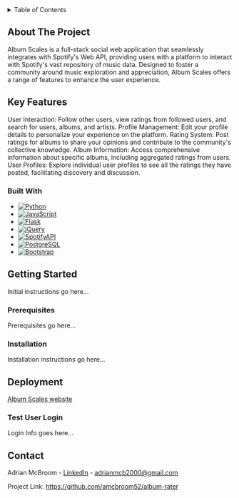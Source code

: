 <!-- TABLE OF CONTENTS -->
<details>
  <summary>Table of Contents</summary>
  <ol>
    <li>
      <a href="#about-the-project">About The Project</a>
      <ul>
        <li><a href="#built-with">Built With</a></li>
      </ul>
    </li>
    <li>
      <a href="#getting-started">Getting Started</a>
      <ul>
        <li><a href="#prerequisites">Prerequisites</a></li>
        <li><a href="#installation">Installation</a></li>
      </ul>
    </li>
    <li>
      <a href="#deployment">Deployment</a>
      <ul>
        <li><a href="#test-user-login">Test User Login</a></li>
      </ul>
    </li>
    <li><a href="#contact">Contact</a></li>
  </ol>
</details>


<!-- ABOUT THE PROJECT -->
## About The Project

Album Scales is a full-stack social web application that seamlessly integrates with Spotify's Web API, providing users with a platform to interact with Spotify's vast repository of music data. Designed to foster a community around music exploration and appreciation, Album Scales offers a range of features to enhance the user experience.

## Key Features
User Interaction: Follow other users, view ratings from followed users, and search for users, albums, and artists.
Profile Management: Edit your profile details to personalize your experience on the platform.
Rating System: Post ratings for albums to share your opinions and contribute to the community's collective knowledge.
Album Information: Access comprehensive information about specific albums, including aggregated ratings from users.
User Profiles: Explore individual user profiles to see all the ratings they have posted, facilitating discovery and discussion.

### Built With

* [![Python][Python]][Python-url]
* [![JavaScript][JavaScript]][JavaScript-url]
* [![Flask][Flask]][Flask-url]
* [![jQuery][jQuery]][jQuery-url]
* [![SpotifyAPI][Spotify]][SpotifyAPI-url]
* [![PostgreSQL][PostgreSQL]][PostgreSQL-url]
* [![Bootstrap][Bootstrap.com]][Bootstrap-url]

<!-- GETTING STARTED -->
## Getting Started
Initial instructions go here...

### Prerequisites
Prerequisites go here...

### Installation
Installation instructions go here... 

<!-- DEPLOYMENT -->
## Deployment

[Album Scales website](https://album-rater.onrender.com/)

### Test User Login

Login Info goes here...

<!-- CONTACT -->
## Contact

Adrian McBroom - [LinkedIn](https://www.linkedin.com/in/adrian-mcbroom/) - adrianmcb2000@gmail.com

Project Link: https://github.com/amcbroom52/album-rater



<!-- MARKDOWN LINKS & IMAGES -->
<!-- https://www.markdownguide.org/basic-syntax/#reference-style-links -->
[React.js]: https://img.shields.io/badge/React-20232A?style=for-the-badge&logo=react&logoColor=61DAFB
[React-url]: https://reactjs.org/
[Bootstrap.com]: https://img.shields.io/badge/Bootstrap-563D7C?style=for-the-badge&logo=bootstrap&logoColor=white
[Bootstrap-url]: https://getbootstrap.com
[PostgreSQL]: https://img.shields.io/badge/PostgreSQL-316192?style=for-the-badge&logo=postgresql&logoColor=white
[PostgreSQL-url]: https://www.postgresql.org/
[JavaScript]: https://img.shields.io/badge/JavaScript-F7DF1E?style=for-the-badge&logo=JavaScript&logoColor=white
[JavaScript-url]: https://www.javascript.com/
[jQuery]: https://img.shields.io/badge/jQuery-0769AD?style=for-the-badge&logo=jquery&logoColor=white
[jQuery-url]: https://jquery.com/
[Python]: https://img.shields.io/badge/Python-14354C?style=for-the-badge&logo=python&logoColor=white
[Python-url]: https://www.python.org/
[Flask]: https://img.shields.io/badge/Flask-000000?style=for-the-badge&logo=flask&logoColor=white
[Flask-url]: https://flask.palletsprojects.com/en/3.0.x/
[Spotify]: https://img.shields.io/badge/Spotify-1ED760?&style=for-the-badge&logo=spotify&logoColor=white
[SpotifyAPI-url]: https://developer.spotify.com/documentation/web-api
